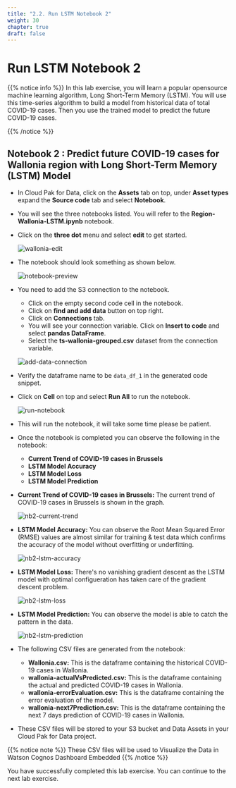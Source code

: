 ```yaml
---
title: "2.2. Run LSTM Notebook 2"
weight: 30
chapter: true
draft: false
---
```


# Run LSTM Notebook 2

{{% notice info %}}
In this lab exercise, you will learn a popular opensource machine learning algorithm, Long Short-Term Memory (LSTM). You will use this time-series algorithm to build a model from historical data of total COVID-19 cases. Then you use the trained model to predict the future COVID-19 cases.

{{% /notice %}}

## Notebook 2 : Predict future COVID-19 cases for Wallonia region with Long Short-Term Memory (LSTM) Model

- In Cloud Pak for Data, click on the **Assets** tab on top, under **Asset types** expand the **Source code** tab and select **Notebook**.

- You will see the three notebooks listed. You will refer to the **Region-Wallonia-LSTM.ipynb** notebook.

- Click on the **three dot** menu and select **edit** to get started.

  ![wallonia-edit](/images/50_low_no_code_ml_Lab/edit-nb-2.gif?classes=shadow)

- The notebook should look something as shown below.

  ![notebook-preview](/images/50_low_no_code_ml_Lab/notebook2-preview.png?classes=shadow)

<!-- - Install/upgrade the required packages by running the first two cells.

- Restart the Kernel after installing/upgrading the packages. Click on **Kernel** and select **Restart**. -->

- You need to add the S3 connection to the notebook.
  - Click on the empty second code cell in the notebook.
  - Click on **find and add data** button on top right.
  - Click on **Connections** tab.
  - You will see your connection variable. Click on **Insert to code** and select **pandas DataFrame**.
  - Select the **ts-wallonia-grouped.csv** dataset from the connection variable.

  ![add-data-connection](/images/50_low_no_code_ml_Lab/add-data-connection-nb2.gif?classes=shadow)

- Verify the dataframe name to be `data_df_1` in the generated code snippet.

<!-- - Click on the thrid cell and click on **Cell** and select **Run All Below** to run the notebook. -->

- Click on **Cell** on top and select **Run All** to run the notebook.

  ![run-notebook](/images/50_low_no_code_ml_Lab/notebook2-run-all.png?classes=shadow)

- This will run the notebook, it will take some time please be patient.

- Once the notebook is completed you can observe the following in the notebook:
  - **Current Trend of COVID-19 cases in Brussels**
  - **LSTM Model Accuracy**
  - **LSTM Model Loss**
  - **LSTM Model Prediction**

- **Current Trend of COVID-19 cases in Brussels:** The current trend of COVID-19 cases in Brussels is shown in the graph.

  ![nb2-current-trend](/images/50_low_no_code_ml_Lab/nb2-current-trend.png?classes=shadow)

- **LSTM Model Accuracy:** You can observe the Root Mean Squared Error (RMSE) values are almost similar for training & test data which confirms the accuracy of the model without overfitting or underfitting.

  ![nb2-lstm-accuracy](/images/50_low_no_code_ml_Lab/nb2-model-accuracy.png?classes=shadow)

- **LSTM Model Loss:** There's no vanishing gradient descent as the LSTM model with optimal configueration has taken care of the gradient descent problem.

  ![nb2-lstm-loss](/images/50_low_no_code_ml_Lab/nb2-model-loss.png?classes=shadow)

- **LSTM Model Prediction:** You can observe the model is able to catch the pattern in the data.

  ![nb2-lstm-prediction](/images/50_low_no_code_ml_Lab/nb2-prediction.png?classes=shadow)

- The following CSV files are generated from the notebook:
  - **Wallonia.csv:** This is the dataframe containing the historical COVID-19 cases in Wallonia.
  - **wallonia-actualVsPredicted.csv:** This is the dataframe containing the actual and predicted COVID-19 cases in Wallonia.
  - **wallonia-errorEvaluation.csv:** This is the dataframe containing the error evaluation of the model.
  - **wallonia-next7Prediction.csv:** This is the dataframe containing the next 7 days prediction of COVID-19 cases in Wallonia.

- These CSV files will be stored to your S3 bucket and Data Assets in your Cloud Pak for Data project.

{{% notice note %}}
These CSV files will be used to Visualize the Data in Watson Cognos Dashboard Embedded
{{% /notice %}}

You have successfully completed this lab exercise. You can continue to the next lab exercise.